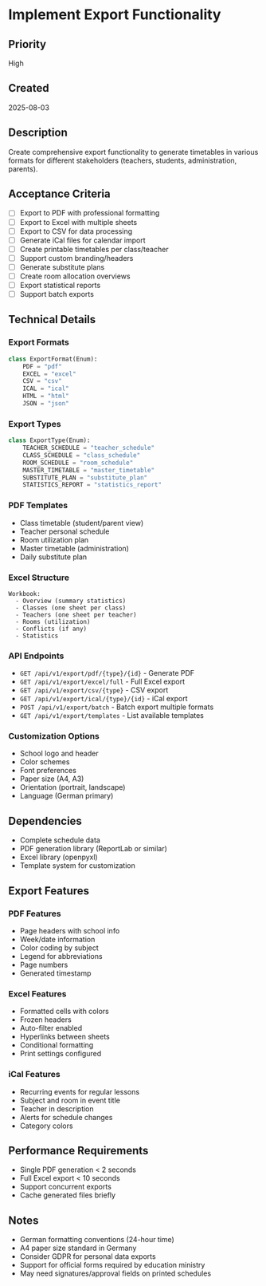 # Implement Export Functionality

## Priority
High

## Created
2025-08-03

## Description
Create comprehensive export functionality to generate timetables in various formats for different stakeholders (teachers, students, administration, parents).

## Acceptance Criteria
- [ ] Export to PDF with professional formatting
- [ ] Export to Excel with multiple sheets
- [ ] Export to CSV for data processing
- [ ] Generate iCal files for calendar import
- [ ] Create printable timetables per class/teacher
- [ ] Support custom branding/headers
- [ ] Generate substitute plans
- [ ] Create room allocation overviews
- [ ] Export statistical reports
- [ ] Support batch exports

## Technical Details
### Export Formats
```python
class ExportFormat(Enum):
    PDF = "pdf"
    EXCEL = "excel"
    CSV = "csv"
    ICAL = "ical"
    HTML = "html"
    JSON = "json"
```

### Export Types
```python
class ExportType(Enum):
    TEACHER_SCHEDULE = "teacher_schedule"
    CLASS_SCHEDULE = "class_schedule"
    ROOM_SCHEDULE = "room_schedule"
    MASTER_TIMETABLE = "master_timetable"
    SUBSTITUTE_PLAN = "substitute_plan"
    STATISTICS_REPORT = "statistics_report"
```

### PDF Templates
- Class timetable (student/parent view)
- Teacher personal schedule
- Room utilization plan
- Master timetable (administration)
- Daily substitute plan

### Excel Structure
```
Workbook:
  - Overview (summary statistics)
  - Classes (one sheet per class)
  - Teachers (one sheet per teacher)
  - Rooms (utilization)
  - Conflicts (if any)
  - Statistics
```

### API Endpoints
- `GET /api/v1/export/pdf/{type}/{id}` - Generate PDF
- `GET /api/v1/export/excel/full` - Full Excel export
- `GET /api/v1/export/csv/{type}` - CSV export
- `GET /api/v1/export/ical/{type}/{id}` - iCal export
- `POST /api/v1/export/batch` - Batch export multiple formats
- `GET /api/v1/export/templates` - List available templates

### Customization Options
- School logo and header
- Color schemes
- Font preferences
- Paper size (A4, A3)
- Orientation (portrait, landscape)
- Language (German primary)

## Dependencies
- Complete schedule data
- PDF generation library (ReportLab or similar)
- Excel library (openpyxl)
- Template system for customization

## Export Features
### PDF Features
- Page headers with school info
- Week/date information
- Color coding by subject
- Legend for abbreviations
- Page numbers
- Generated timestamp

### Excel Features
- Formatted cells with colors
- Frozen headers
- Auto-filter enabled
- Hyperlinks between sheets
- Conditional formatting
- Print settings configured

### iCal Features
- Recurring events for regular lessons
- Subject and room in event title
- Teacher in description
- Alerts for schedule changes
- Category colors

## Performance Requirements
- Single PDF generation < 2 seconds
- Full Excel export < 10 seconds
- Support concurrent exports
- Cache generated files briefly

## Notes
- German formatting conventions (24-hour time)
- A4 paper size standard in Germany
- Consider GDPR for personal data exports
- Support for official forms required by education ministry
- May need signatures/approval fields on printed schedules
